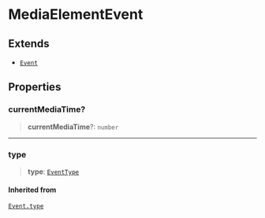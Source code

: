 # MediaElementEvent

## Extends

- [`Event`](reference/classes/Event.md)

## Properties

### currentMediaTime?

> **currentMediaTime**?: `number`

***

### type

> **type**: [`EventType`](reference/enumerations/EventType.md)

#### Inherited from

[`Event.type`](reference/classes/Event.md#type)
